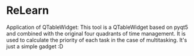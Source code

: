 # ReLearn
Application of QTableWidget:
This tool is a QTableWidget based on pyqt5 and combined with the original four quadrants of time management.
It is used to calculate the priority of each task in the case of multitasking.
It's just a simple gadget :D
